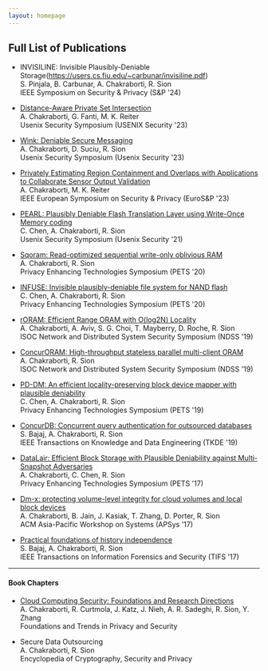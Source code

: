 ```yaml
---
layout: homepage
---
```


<!-- <h2 id="full-publications" style="margin: 2px 0px 15px;">Full List of Publications</h2> -->
## Full List of Publications


* INVISILINE: Invisible Plausibly-Deniable Storage(https://users.cs.fiu.edu/~carbunar/invisiline.pdf) <br>
S. Pinjala, B. Carbunar, A. Chakraborti, R. Sion <br>
IEEE Symposium on Security & Privacy (S&P '24)

* [Distance-Aware Private Set Intersection](https://www.usenix.org/system/files/sec23summer_333-chakraborti-prepub.pdf)<br>
A. Chakraborti, G. Fanti, M. K. Reiter <br>
Usenix Security Symposium (USENIX Security '23)

* [Wink: Deniable Secure Messaging](https://www.usenix.org/conference/usenixsecurity23/presentation/chakraborti-wink)<br>
A. Chakraborti, D. Suciu, R. Sion <br>
Usenix Security Symposium (Usenix Security '23)

* [Privately Estimating Region Containment and Overlaps with Applications to Collaborate Sensor Output Validation](https://reitermk.github.io/papers/2023/EuroSP.pdf)<br>
A. Chakraborti, M. K. Reiter <br>
IEEE European Symposium on Security & Privacy (EuroS&P '23)


* [PEARL: Plausibly Deniable Flash Translation Layer using Write-Once Memory coding](https://www.usenix.org/conference/usenixsecurity21/presentation/chen-chen)<br>
C. Chen, A. Chakraborti, R. Sion <br>
Usenix Security Symposium (Usenix Security '21)


* [Sqoram: Read-optimized sequential write-only oblivious RAM](https://petsymposium.org/popets/2020/popets-2020-0012.pdf)<br>
A. Chakraborti, R. Sion <br>
Privacy Enhancing Technologies Symposium (PETS '20)

* [INFUSE: Invisible plausibly-deniable file system for NAND flash](https://petsymposium.org/popets/2020/popets-2020-0071.pdf) <br>
C. Chen, A. Chakraborti, R. Sion <br>
Privacy Enhancing Technologies Symposium (PETS '20)


* [rORAM: Efficient Range ORAM with O(log2N) Locality](https://www.ndss-symposium.org/ndss-paper/roram-efficient-range-oram-with-olog2-n-locality)<br>
A. Chakraborti, A. Aviv, S. G. Choi, T. Mayberry, D. Roche, R. Sion <br>
ISOC Network and Distributed System Security Symposium (NDSS '19)

* [ConcurORAM: High-throughput stateless parallel multi-client ORAM](https://www.ndss-symposium.org/ndss-paper/concuroram-high-throughput-stateless-parallel-multi-client-oram)<br>
A. Chakraborti, R. Sion <br>
ISOC Network and Distributed System Security Symposium (NDSS '19) 

* [PD-DM: An efficient locality-preserving block device mapper with plausible deniability](https://petsymposium.org/popets/2019/popets-2019-0009.pdf)<br>
C. Chen, A. Chakraborti, R. Sion <br>
Privacy Enhancing Technologies Symposium (PETS '19)

* [ConcurDB: Concurrent query authentication for outsourced databases](https://ieeexplore.ieee.org/document/8847328)<br>
S. Bajaj, A. Chakraborti, R. Sion <br>
IEEE Transactions on Knowledge and Data Engineering (TKDE '19)


* [DataLair: Efficient Block Storage with Plausible Deniability against Multi-Snapshot Adversaries](https://petsymposium.org/2017/papers/issue3/paper44-2017-3-source.pdf) <br>
A. Chakraborti, C. Chen, R. Sion <br>
Privacy Enhancing Technologies Symposium (PETS '17)

* [Dm-x: protecting volume-level integrity for cloud volumes and local block devices](https://www.cs.unc.edu/~porter/pubs/a16-Chakraborti.pdf)<br>
A. Chakraborti, B. Jain, J. Kasiak, T. Zhang, D. Porter, R. Sion <br>
ACM Asia-Pacific Workshop on Systems (APSys '17)

* [Practical foundations of history independence](https://ieeexplore.ieee.org/abstract/document/7299314) <br>
S. Bajaj, A. Chakraborti, R. Sion <br>
IEEE Transactions on Information Forensics and Security (TIFS '17)

<hr>

#### Book Chapters 

* [Cloud Computing Security: Foundations and Research Directions](https://par.nsf.gov/biblio/10348939-cloud-computing-security-foundations-research-directions)  <br>
A. Chakraborti, R. Curtmola, J. Katz, J. Nieh, A. R. Sadeghi, R. Sion, Y. Zhang <br>
Foundations and Trends in Privacy and Security


* Secure Data Outsourcing <br>
A. Chakraborti, R. Sion <br>
Encyclopedia of Cryptography, Security and Privacy